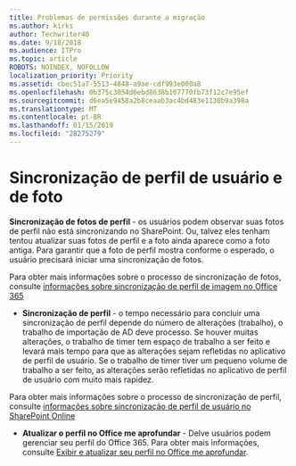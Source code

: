 ```yaml
---
title: Problemas de permissões durante a migração
ms.author: kirks
author: Techwriter40
ms.date: 9/18/2018
ms.audience: ITPro
ms.topic: article
ROBOTS: NOINDEX, NOFOLLOW
localization_priority: Priority
ms.assetid: cbec51a7-5513-4848-a9ae-cdf993e000a8
ms.openlocfilehash: 0b375c3054d6ebd8638b167770fb73f12c7e95ef
ms.sourcegitcommit: d6ea5e9458a2b8ceaab3ac4bd483e1130b9a398a
ms.translationtype: MT
ms.contentlocale: pt-BR
ms.lasthandoff: 01/15/2019
ms.locfileid: "28275279"
---
```

# <a name="user-profile-and-photo-synchronization"></a>Sincronização de perfil de usuário e de foto

 **Sincronização de fotos de perfil** - os usuários podem observar suas fotos de perfil não está sincronizando no SharePoint. Ou, talvez eles tenham tentou atualizar suas fotos de perfil e a foto ainda aparece como a foto antiga. Para garantir que a foto de perfil mostra conforme o esperado, o usuário precisará iniciar uma sincronização de fotos. 
  
Para obter mais informações sobre o processo de sincronização de fotos, consulte [informações sobre sincronização de perfil de imagem no Office 365](https://go.microsoft.com/fwlink/?linkid=2022634)
  
- **Sincronização de perfil** - o tempo necessário para concluir uma sincronização de perfil depende do número de alterações (trabalho), o trabalho de importação de AD deve processo. Se houver muitas alterações, o trabalho de timer tem espaço de trabalho a ser feito e levará mais tempo para que as alterações sejam refletidas no aplicativo de perfil de usuário. Se o trabalho de timer tiver um pequeno volume de trabalho a ser feito, as alterações serão refletidas no aplicativo de perfil de usuário com muito mais rapidez. 
  
Para obter mais informações sobre o processo de sincronização de perfil, consulte [informações sobre sincronização de perfil de usuário no SharePoint Online](https://go.microsoft.com/fwlink/?linkid=2022639)
    
- **Atualizar o perfil no Office me aprofundar** - Delve usuários podem gerenciar seu perfil do Office 365. Para obter mais informações, consulte [Exibir e atualizar seu perfil no Office me aprofundar](https://support.office.com/en-us/article/View-and-update-your-profile-in-Office-Delve-4e84343b-eedf-45a1-aeb9-8627ccca14ba).
    

